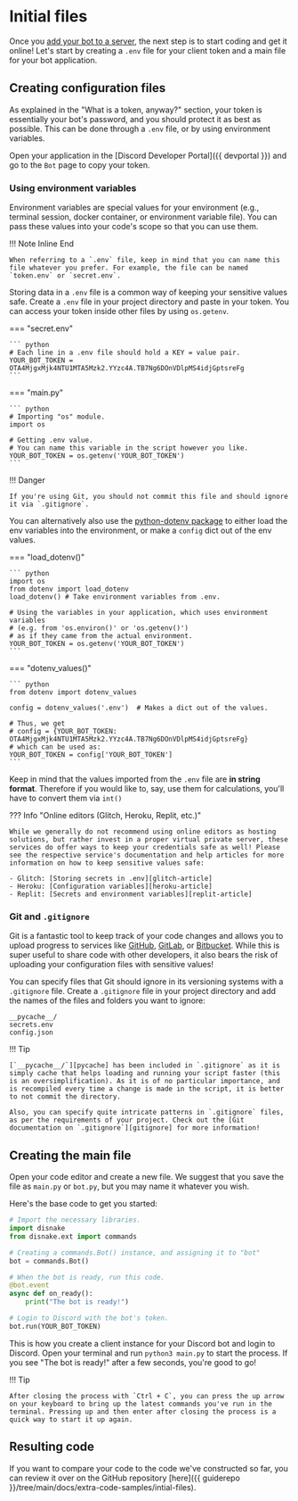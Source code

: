 # Initial files

Once you [add your bot to a server](../000-prerequisites/003-inviting-your-bot.md), the next step is to start coding and get it online! Let's start by creating a `.env` file for your client token and a main file for your bot application.

## Creating configuration files

As explained in the "What is a token, anyway?" section, your token is essentially your bot's password, and you should protect it as best as possible. This can be done through a `.env` file, or by using environment variables.

Open your application in the [Discord Developer Portal]({{ devportal }}) and go to the `Bot` page to copy your token.

### Using environment variables

Environment variables are special values for your environment (e.g., terminal session, docker container, or environment variable file). You can pass these values into your code's scope so that you can use them.

!!! Note Inline End

    When referring to a `.env` file, keep in mind that you can name this file whatever you prefer. For example, the file can be named `token.env` or `secret.env`.

Storing data in a `.env` file is a common way of keeping your sensitive values safe. Create a `.env` file in your project directory and paste in your token. You can access your token inside other files by using `os.getenv`.

=== "secret.env"

    ``` python
    # Each line in a .env file should hold a KEY = value pair.
    YOUR_BOT_TOKEN = OTA4MjgxMjk4NTU1MTA5Mzk2.YYzc4A.TB7Ng6DOnVDlpMS4idjGptsreFg
    ```

=== "main.py"

    ``` python
    # Importing "os" module.
    import os

    # Getting .env value.
    # You can name this variable in the script however you like.
    YOUR_BOT_TOKEN = os.getenv('YOUR_BOT_TOKEN')
    ```

!!! Danger

    If you're using Git, you should not commit this file and should ignore it via `.gitignore`.

You can alternatively also use the [python-dotenv package][python-dotenv] to either load the env variables into the environment, or make a `config` dict out of the env values.

=== "load_dotenv()"

    ``` python
    import os
    from dotenv import load_dotenv
    load_dotenv() # Take environment variables from .env.

    # Using the variables in your application, which uses environment variables 
    # (e.g. from 'os.environ()' or 'os.getenv()') 
    # as if they came from the actual environment.
    YOUR_BOT_TOKEN = os.getenv('YOUR_BOT_TOKEN')
    ```

=== "dotenv_values()"

    ``` python
    from dotenv import dotenv_values

    config = dotenv_values('.env')  # Makes a dict out of the values.
    
    # Thus, we get
    # config = {YOUR_BOT_TOKEN: OTA4MjgxMjk4NTU1MTA5Mzk2.YYzc4A.TB7Ng6DOnVDlpMS4idjGptsreFg}
    # which can be used as:
    YOUR_BOT_TOKEN = config['YOUR_BOT_TOKEN']
    ```

Keep in mind that the values imported from the `.env` file are **in string format**. Therefore if you would like to, say, use them for calculations, you'll have to convert them via `int()`

??? Info "Online editors (Glitch, Heroku, Replit, etc.)"

    While we generally do not recommend using online editors as hosting solutions, but rather invest in a proper virtual private server, these services do offer ways to keep your credentials safe as well! Please see the respective service's documentation and help articles for more information on how to keep sensitive values safe:

    - Glitch: [Storing secrets in .env][glitch-article]
    - Heroku: [Configuration variables][heroku-article]
    - Replit: [Secrets and environment variables][replit-article]

### Git and `.gitignore`

Git is a fantastic tool to keep track of your code changes and allows you to upload progress to services like [GitHub][github], [GitLab][gitlab], or [Bitbucket][bitbucket]. While this is super useful to share code with other developers, it also bears the risk of uploading your configuration files with sensitive values!

You can specify files that Git should ignore in its versioning systems with a `.gitignore` file. Create a `.gitignore` file in your project directory and add the names of the files and folders you want to ignore:

```
__pycache__/
secrets.env
config.json
```

!!! Tip

    [`__pycache__/`][pycache] has been included in `.gitignore` as it is simply cache that helps loading and running your script faster (this is an oversimplification). As it is of no particular importance, and is recompiled every time a change is made in the script, it is better to not commit the directory.

    Also, you can specify quite intricate patterns in `.gitignore` files, as per the requirements of your project. Check out the [Git documentation on `.gitignore`][gitignore] for more information!

## Creating the main file

Open your code editor and create a new file. We suggest that you save the file as `main.py` or `bot.py`, but you may name it whatever you wish.

Here's the base code to get you started:

``` python linenums="1" title="main.py"
# Import the necessary libraries.
import disnake
from disnake.ext import commands

# Creating a commands.Bot() instance, and assigning it to "bot"
bot = commands.Bot()

# When the bot is ready, run this code.
@bot.event
async def on_ready():
    print("The bot is ready!")

# Login to Discord with the bot's token.
bot.run(YOUR_BOT_TOKEN) 
```

This is how you create a client instance for your Discord bot and login to Discord. Open your terminal and run `python3 main.py` to start the process. If you see "The bot is ready!" after a few seconds, you're good to go!

!!! Tip

    After closing the process with `Ctrl + C`, you can press the up arrow on your keyboard to bring up the latest commands you've run in the terminal. Pressing up and then enter after closing the process is a quick way to start it up again.

## Resulting code

If you want to compare your code to the code we've constructed so far, you can review it over on the GitHub repository [here]({{ guiderepo }}/tree/main/docs/extra-code-samples/intial-files).



[python-dotenv]: https://pypi.org/project/python-dotenv/
[glitch-article]: https://glitch.happyfox.com/kb/article/18
[heroku-article]: https://devcenter.heroku.com/articles/config-vars
[replit-article]: https://docs.replit.com/repls/secrets-environment-variables

[github]: https://github.com/
[gitlab]: https://about.gitlab.com/
[bitbucket]: https://bitbucket.org/product
[pycache]: https://stackoverflow.com/questions/16869024/what-is-pycache
[gitignore]: https://git-scm.com/docs/gitignore